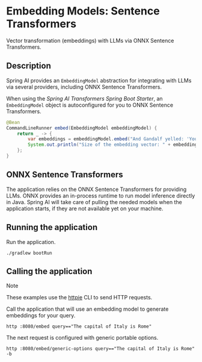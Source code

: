 # Embedding Models: Sentence Transformers

Vector transformation (embeddings) with LLMs via ONNX Sentence Transformers.

## Description

Spring AI provides an `EmbeddingModel` abstraction for integrating with LLMs via several providers, including ONNX Sentence Transformers.

When using the _Spring AI Transformers Spring Boot Starter_, an `EmbeddingModel` object is autoconfigured for you to ONNX Sentence Transformers.

```java
@Bean
CommandLineRunner embed(EmbeddingModel embeddingModel) {
    return _ -> {
        var embeddings = embeddingModel.embed("And Gandalf yelled: 'You shall not pass!'");
        System.out.println("Size of the embedding vector: " + embeddings.length);
    };
}
```

## ONNX Sentence Transformers

The application relies on the ONNX Sentence Transformers for providing LLMs.
ONNX provides an in-process runtime to run model inference directly in Java.
Spring AI will take care of pulling the needed models when the application starts,
if they are not available yet on your machine.

## Running the application

Run the application.

```shell
./gradlew bootRun
```

## Calling the application

> [!NOTE]
> These examples use the [httpie](https://httpie.io) CLI to send HTTP requests.

Call the application that will use an embedding model to generate embeddings for your query.

```shell
http :8080/embed query=="The capital of Italy is Rome"
```

The next request is configured with generic portable options.

```shell
http :8080/embed/generic-options query=="The capital of Italy is Rome" -b
```
